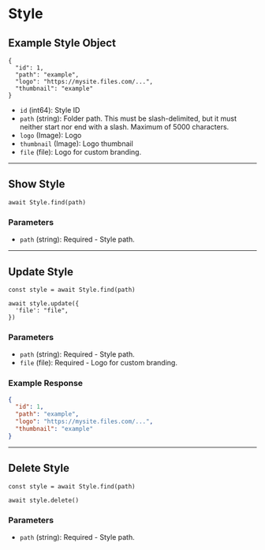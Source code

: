 # Style

## Example Style Object

```
{
  "id": 1,
  "path": "example",
  "logo": "https://mysite.files.com/...",
  "thumbnail": "example"
}
```

* `id` (int64): Style ID
* `path` (string): Folder path. This must be slash-delimited, but it must neither start nor end with a slash. Maximum of 5000 characters.
* `logo` (Image): Logo
* `thumbnail` (Image): Logo thumbnail
* `file` (file): Logo for custom branding.

---

## Show Style

```
await Style.find(path)
```


### Parameters

* `path` (string): Required - Style path.

---

## Update Style

```
const style = await Style.find(path)

await style.update({
  'file': "file",
})
```

### Parameters

* `path` (string): Required - Style path.
* `file` (file): Required - Logo for custom branding.

### Example Response

```json
{
  "id": 1,
  "path": "example",
  "logo": "https://mysite.files.com/...",
  "thumbnail": "example"
}
```

---

## Delete Style

```
const style = await Style.find(path)

await style.delete()
```

### Parameters

* `path` (string): Required - Style path.

